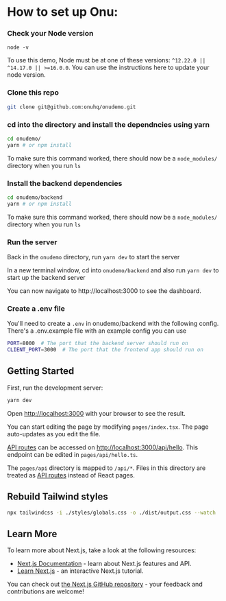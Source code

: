 # How to set up Onu:

### Check your Node version
```
node -v
```

To use this demo, Node must be at one of these versions: `^12.22.0 || ^14.17.0 || >=16.0.0`. You can use the instructions here to update your node version.


### Clone this repo

```bash
git clone git@github.com:onuhq/onudemo.git
```

### cd into the directory and install the dependncies using yarn
```bash
cd onudemo/
yarn # or npm install
```

To make sure this command worked, there should now be a `node_modules/` directory when you run `ls`

### Install the backend dependencies
```bash
cd onudemo/backend
yarn # or npm install
```

To make sure this command worked, there should now be a `node_modules/` directory when you run `ls`


### Run the server
Back in the `onudemo` directory, run `yarn dev` to start the server 

In a new terminal window, cd into `onudemo/backend` and also run `yarn dev` to start up the backend server


You can now navigate to http://localhost:3000 to see the dashboard.


### Create a .env file
You'll need to create a `.env` in onudemo/backend with the following config. There's a .env.example file with an example config you can use

```bash
PORT=8000  # The port that the backend server should run on
CLIENT_PORT=3000  # The port that the frontend app should run on
```



## Getting Started

First, run the development server:

```bash
yarn dev
```

Open [http://localhost:3000](http://localhost:3000) with your browser to see the result.

You can start editing the page by modifying `pages/index.tsx`. The page auto-updates as you edit the file.

[API routes](https://nextjs.org/docs/api-routes/introduction) can be accessed on [http://localhost:3000/api/hello](http://localhost:3000/api/hello). This endpoint can be edited in `pages/api/hello.ts`.

The `pages/api` directory is mapped to `/api/*`. Files in this directory are treated as [API routes](https://nextjs.org/docs/api-routes/introduction) instead of React pages.


## Rebuild Tailwind styles
```bash
npx tailwindcss -i ./styles/globals.css -o ./dist/output.css --watch
```

## Learn More

To learn more about Next.js, take a look at the following resources:

- [Next.js Documentation](https://nextjs.org/docs) - learn about Next.js features and API.
- [Learn Next.js](https://nextjs.org/learn) - an interactive Next.js tutorial.

You can check out [the Next.js GitHub repository](https://github.com/vercel/next.js/) - your feedback and contributions are welcome!

